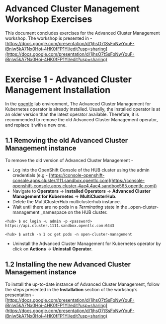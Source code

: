 # Advanced Cluster Management Workshop Exercises

This document concludes exercises for the Advanced Cluster Management workshop. The workshop is presented in - [https://docs.google.com/presentation/d/1jhsO7tSsFoNwYouF-iBnlw5kA7Nx0Hoi-4HK0fFP1YI/edit?usp=sharing](https://docs.google.com/presentation/d/1jhsO7tSsFoNwYouF-iBnlw5kA7Nx0Hoi-4HK0fFP1YI/edit?usp=sharing)


# Exercise 1 - Advanced Cluster Management Installation 

In the [opentlc](https://labs.opentlc.com) lab environment, The Advanced Cluster Management for Kubernetes operator is already installed. Usually, the installed operator is at an older version than the latest operator available. Therefore, it is recommended to remove the old Advanced Cluster Management operator, and replace it with a new one.


## 1.1 Removing the old Advanced Cluster Management instance

To remove the old version of Advanced Cluster Management -



*   Log into the OpenShift Console of the HUB cluster using the admin credentials (e.g - [https://console-openshift-console.apps.cluster.1111.sandbox.opentlc.com](https://console-openshift-console.apps.cluster-4ae4.4ae4.sandbox565.opentlc.com))
*   Navigate to **Operators** -> **Installed Operators** -> **Advanced Cluster Management for Kubernetes** -> **MultiClusterHub**.
*   Delete the MultiClusterHub multiclusterhub instance.
*   Wait until there are no pods in a _Terminating_ state in the _open-cluster-management _namespace on the HUB cluster.

```
<hub> $ oc login -u admin -p <password> https://api.cluster.1111.sandbox.opentlc.com:6443

<hub> $ watch -n 1 oc get pods -n open-cluster-management
```


*   Uninstall the Advanced Cluster Management for Kubernetes operator by click on **Actions** -> **Uninstall Operator**.


## 1.2 Installing the new Advanced Cluster Management instance

To install the up-to-date instance of Advanced Cluster Management, follow the steps presented in the **Installation** section of the workshop’s presentation - [https://docs.google.com/presentation/d/1jhsO7tSsFoNwYouF-iBnlw5kA7Nx0Hoi-4HK0fFP1YI/edit?usp=sharing](https://docs.google.com/presentation/d/1jhsO7tSsFoNwYouF-iBnlw5kA7Nx0Hoi-4HK0fFP1YI/edit?usp=sharing)